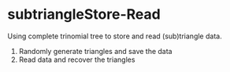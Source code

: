 # subtriangleStore-Read
Using complete trinomial tree to store and read (sub)triangle data.

1. Randomly generate triangles and save the data
2. Read data and recover the triangles

